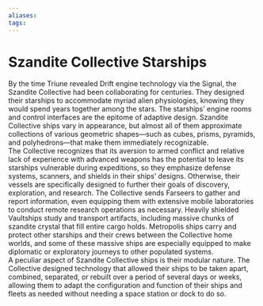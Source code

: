 ```yaml
---
aliases: 
tags: 
---
```


# Szandite Collective Starships

By the time Triune revealed Drift engine technology via the Signal, the Szandite Collective had been collaborating for centuries. They designed their starships to accommodate myriad alien physiologies, knowing they would spend years together among the stars. The starships’ engine rooms and control interfaces are the epitome of adaptive design. Szandite Collective ships vary in appearance, but almost all of them approximate collections of various geometric shapes—such as cubes, prisms, pyramids, and polyhedrons—that make them immediately recognizable.  
The Collective recognizes that its aversion to armed conflict and relative lack of experience with advanced weapons has the potential to leave its starships vulnerable during expeditions, so they emphasize defense systems, scanners, and shields in their ships’ designs. Otherwise, their vessels are specifically designed to further their goals of discovery, exploration, and research. The Collective sends Farseers to gather and report information, even equipping them with extensive mobile laboratories to conduct remote research operations as necessary. Heavily shielded Vaultships study and transport artifacts, including massive chunks of szandite crystal that fill entire cargo holds. Metropolis ships carry and protect other starships and their crews between the Collective home worlds, and some of these massive ships are especially equipped to make diplomatic or exploratory journeys to other populated systems.  
A peculiar aspect of Szandite Collective ships is their modular nature. The Collective designed technology that allowed their ships to be taken apart, combined, separated, or rebuilt over a period of several days or weeks, allowing them to adapt the configuration and function of their ships and fleets as needed without needing a space station or dock to do so.